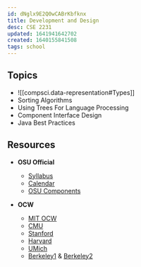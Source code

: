 ```yaml
---
id: dNglx9E2Q0wCABrKbfknx
title: Development and Design
desc: CSE 2231
updated: 1641941642702
created: 1640155841508
tags: school
---
```


## Topics
- ![[compsci.data-representation#Types]]
- Sorting Algorithms
- Using Trees For Language Processing
- Component Interface Design
- Java Best Practices


## Resources

- **OSU Official**
  - [Syllabus](assets/spr22/CSE2231.pdf)
  - [Calendar](http://web.cse.ohio-state.edu/software/2231/web-sw2/schedule.html)
  - [OSU Components](http://web.cse.ohio-state.edu/software/common/doc/)

- **OCW**
  - [MIT OCW](https://ocw.mit.edu/courses/electrical-engineering-and-computer-science/6-006-introduction-to-algorithms-spring-2008/)
  - [CMU](https://www.cs.cmu.edu/~mjs/121/)
  - [Stanford](https://web.stanford.edu/class/cs166/)
  - [Harvard](https://sites.fas.harvard.edu/~cscie22/)
  - [UMich](https://web.eecs.umich.edu/~aprakash/eecs282/)
  - [Berkeley1](https://inst.eecs.berkeley.edu/~cs61b/fa21/) & [Berkeley2](https://people.eecs.berkeley.edu/~jrs/61bf/)
